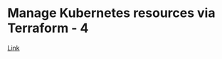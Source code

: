 # Manage Kubernetes resources via Terraform - 4

[Link](https://developer.hashicorp.com/terraform/tutorials/kubernetes/kubernetes-provider)

